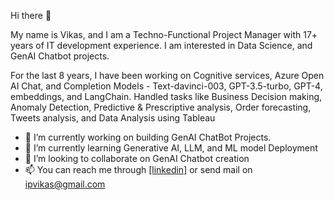 Hi there 👋

My name is Vikas, and I am a Techno-Functional Project Manager with 17+ years of IT development experience. I am interested in Data Science, and GenAI Chatbot projects.

For the last 8 years, I have been working on Cognitive services, Azure Open AI Chat, and Completion Models - Text-davinci-003, GPT-3.5-turbo, GPT-4, embeddings, and LangChain. Handled tasks like Business Decision making, Anomaly Detection, Predictive & Prescriptive analysis, Order forecasting, Tweets analysis, and Data Analysis using Tableau

- 🔭 I’m currently working on building GenAI ChatBot Projects.
- 🌱 I’m currently learning Generative AI, LLM, and ML model Deployment
- 👯 I’m looking to collaborate on GenAI Chatbot creation
- 📫 You can reach me through [[linkedin]](https://www.linkedin.com/in/vikaskumar-datascience/) or send mail on ipvikas@gmail.com 


<!--
**ipvikas/ipvikas** is a ✨ _special_ ✨ repository because its `README.md` (this file) appears on your GitHub profile.

Here are some ideas to get you started:

- 🔭 I’m currently working on ...
- 🌱 I’m currently learning ...
- 👯 I’m looking to collaborate on ...
- 🤔 I’m looking for help with ...
- 💬 Ask me about ...
- 📫 How to reach me: ...
- 😄 Pronouns: ...
- ⚡ Fun fact: ...
-->
